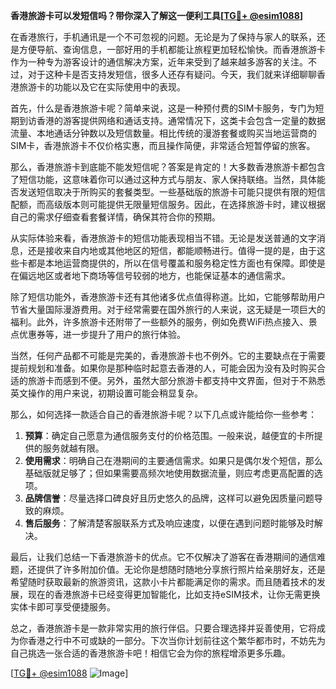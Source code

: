 **香港旅游卡可以发短信吗？带你深入了解这一便利工具[[TG💪+ @esim1088](https://t.me/s/esim1088)]**

在香港旅行，手机通讯是一个不可忽视的问题。无论是为了保持与家人的联系，还是方便导航、查询信息，一部好用的手机都能让旅程更加轻松愉快。而香港旅游卡作为一种专为游客设计的通信解决方案，近年来受到了越来越多游客的关注。不过，对于这种卡是否支持发短信，很多人还存有疑问。今天，我们就来详细聊聊香港旅游卡的功能以及它在实际使用中的表现。

首先，什么是香港旅游卡呢？简单来说，这是一种预付费的SIM卡服务，专门为短期到访香港的游客提供网络和通话支持。通常情况下，这类卡会包含一定量的数据流量、本地通话分钟数以及短信数量。相比传统的漫游套餐或购买当地运营商的SIM卡，香港旅游卡不仅价格实惠，而且操作简便，非常适合短暂停留的旅客。

那么，香港旅游卡到底能不能发短信呢？答案是肯定的！大多数香港旅游卡都包含了短信功能，这意味着你可以通过这种方式与朋友、家人保持联络。当然，具体能否发送短信取决于所购买的套餐类型。一些基础版的旅游卡可能只提供有限的短信配额，而高级版本则可能提供无限量短信服务。因此，在选择旅游卡时，建议根据自己的需求仔细查看套餐详情，确保其符合你的预期。

从实际体验来看，香港旅游卡的短信功能表现相当不错。无论是发送普通的文字消息，还是接收来自内地或其他地区的短信，都能顺畅进行。值得一提的是，由于这些卡都是本地运营商提供的，所以在信号覆盖和服务稳定性方面也有保障。即使是在偏远地区或者地下商场等信号较弱的地方，也能保证基本的通信需求。

除了短信功能外，香港旅游卡还有其他诸多优点值得称道。比如，它能够帮助用户节省大量国际漫游费用。对于经常需要在国外旅行的人来说，这无疑是一项巨大的福利。此外，许多旅游卡还附带了一些额外的服务，例如免费WiFi热点接入、景点优惠券等，进一步提升了用户的旅行体验。

当然，任何产品都不可能是完美的，香港旅游卡也不例外。它的主要缺点在于需要提前规划和准备。如果你是那种临时起意去香港的人，可能会因为没有及时购买合适的旅游卡而感到不便。另外，虽然大部分旅游卡都支持中文界面，但对于不熟悉英文操作的用户来说，初期设置可能会稍显复杂。

那么，如何选择一款适合自己的香港旅游卡呢？以下几点或许能给你一些参考：

1. **预算**：确定自己愿意为通信服务支付的价格范围。一般来说，越便宜的卡所提供的服务就越有限。
2. **使用需求**：明确自己在港期间的主要通信需求。如果只是偶尔发个短信，那么基础版就足够了；但如果需要高频次地使用数据流量，则应考虑更高配置的选项。
3. **品牌信誉**：尽量选择口碑良好且历史悠久的品牌，这样可以避免因质量问题导致的麻烦。
4. **售后服务**：了解清楚客服联系方式及响应速度，以便在遇到问题时能够及时解决。

最后，让我们总结一下香港旅游卡的优点。它不仅解决了游客在香港期间的通信难题，还提供了许多附加价值。无论你是想随时随地分享旅行照片给亲朋好友，还是希望随时获取最新的旅游资讯，这款小卡片都能满足你的需求。而且随着技术的发展，现在的香港旅游卡已经变得更加智能化，比如支持eSIM技术，让你无需更换实体卡即可享受便捷服务。

总之，香港旅游卡是一款非常实用的旅行伴侣。只要合理选择并妥善使用，它将成为你香港之行中不可或缺的一部分。下次当你计划前往这个繁华都市时，不妨先为自己挑选一张合适的香港旅游卡吧！相信它会为你的旅程增添更多乐趣。

[[TG💪+ @esim1088](https://t.me/s/esim1088) ![Image](https://i.postimg.cc/4NQfJmqS/Snipaste-2025-05-13-00-14-12.png)]